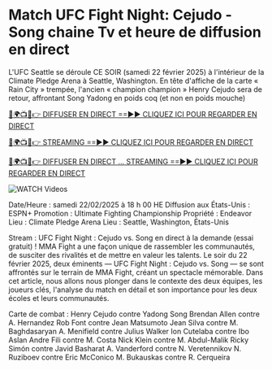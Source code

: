 # Match UFC Fight Night: Cejudo - Song chaine Tv et heure de diffusion en direct #

L'UFC Seattle se déroule CE SOIR (samedi 22 février 2025) à l'intérieur de la Climate Pledge Arena à Seattle, Washington. En tête d'affiche de la carte « Rain City » trempée, l'ancien « champion champion » Henry Cejudo sera de retour, affrontant Song Yadong en poids coq (et non en poids mouche)

[🔴🌍📺📱👉 DIFFUSER EN DIRECT ==►► CLIQUEZ ICI POUR REGARDER EN DIRECT](https://t.co/NjkDHeOElj)

[🔴🌍📺📱👉 STREAMING ==►► CLIQUEZ ICI POUR REGARDER EN DIRECT](https://t.co/NjkDHeOElj)

[🔴🌍📺📱👉 DIFFUSER EN DIRECT ... STREAMING ==►► CLIQUEZ ICI POUR REGARDER EN DIRECT](https://t.co/NjkDHeOElj)

<a href="https://t.co/NjkDHeOElj" rel="nofollow" data-target="animated-image.originalLink"><img src="https://camo.githubusercontent.com/8a4f000d20f83aca3bf7ec5f350d767afa0574a8a352519fd8cfa583a6f93a33/68747470733a2f2f692e696d6775722e636f6d2f644a486b345a712e676966" alt="WATCH Videos" data-canonical-src="https://i.imgur.com/dJHk4Zq.gif" style="max-width: 100%; display: inline-block;" data-target="animated-image.originalImage"></a>

Date/Heure : samedi 22/02/2025 à 18 h 00 HE
Diffusion aux États-Unis : ESPN+
Promotion : Ultimate Fighting Championship
Propriété : Endeavor
Lieu : Climate Pledge Arena
Lieu : Seattle, Washington, États-Unis

Stream : UFC Fight Night : Cejudo vs. Song en direct à la demande (essai gratuit) !
MMA Fight a une façon unique de rassembler les communautés, de susciter des rivalités et de mettre en valeur
les talents. Le soir du 22 février 2025, deux éminents — UFC Fight Night : Cejudo vs. Song —
se sont affrontés sur le terrain de MMA Fight, créant un spectacle mémorable. Dans cet article, nous allons nous plonger
dans le contexte des deux équipes, les joueurs clés, l'analyse du match en détail et son
importance pour les deux écoles et leurs communautés.

Carte de combat :
Henry Cejudo contre Yadong Song
Brendan Allen contre A. Hernandez
Rob Font contre Jean Matsumoto
Jean Silva contre M. Baghdasaryan
A. Menifield contre Julius Walker
Ion Cutelaba contre Ibo Aslan
Andre Fili contre M. Costa
Nick Klein contre M. Abdul-Malik
Ricky Simón contre Javid Basharat
A. Vanderford contre N. Veretennikov
N. Ruziboev contre Eric McConico
M. Bukauskas contre R. Cerqueira

